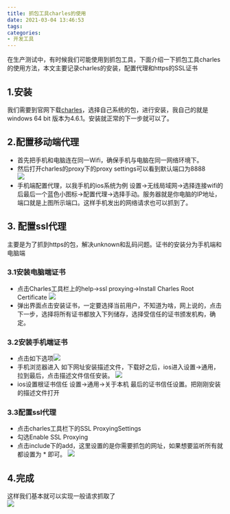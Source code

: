 ```yaml
---
title: 抓包工具charles的使用
date: 2021-03-04 13:46:53
tags:
categories:
- 开发工具
---
```

在生产测试中，有时候我们可能使用到抓包工具，下面介绍一下抓包工具charles的使用方法，本文主要记录charles的安装，配置代理和https的SSL证书
## 1.安装
我们需要到官网下载[charles](https://www.charlesproxy.com/download/)，选择自己系统的包，进行安装，我自己的就是windows 64 bit 版本为4.6.1。安装就正常的下一步就可以了。
## 2.配置移动端代理
 * 首先把手机和电脑连在同一Wifi，确保手机与电脑在同一网络环境下。
 * 然后打开charles的proxy下的proxy settings可以看到默认端口为8888  
 ![](/blog/images/1614838164(1).jpg)
 * 手机端配置代理，以我手机的ios系统为例  设置->无线局域网->选择连接wifi的后最后一个蓝色小图标->配置代理->选择手动。服务器就是你电脑的IP地址，端口就是上图所示端口。这样手机发出的网络请求也可以抓到了。
## 3. 配置ssl代理
主要是为了抓到https的包，解决unknown和乱码问题。证书的安装分为手机端和电脑端
### 3.1安装电脑端证书
* 点击Charles工具栏上的help->ssl proxying->Install Charles Root Certificate
![](/blog/images/1614839526(1).jpg)
* 弹出界面点击安装证书，一定要选择当前用户，不知道为啥，网上说的，点击下一步，选择将所有证书都放入下列储存，选择受信任的证书颁发机构，确定。
### 3.2安装手机端证书
* 点击如下选项![](/blog/images/1614839967(1).jpg)
* 手机浏览器进入 如下网址安装描述文件，下载好之后，ios进入设置->通用，拉到最后，点击描述文件信任安装。
![](/blog/images/1614840012(1).jpg)
* ios设置根证书信任 设置->通用->关于本机 最后的证书信任设置。把刚刚安装的描述文件打开
### 3.3配置ssl代理
* 点击charles工具栏下的SSL ProxyingSettings
* 勾选Enable SSL Proxying
* 点击include下的add，这里设置的是你需要抓包的网址，如果想要监听所有就都设置为 * 即可。
![](/blog/images/1614841485(1).jpg)
## 4.完成
这样我们基本就可以实现一般请求抓取了  
![](/blog/images/1614841701(1).jpg)